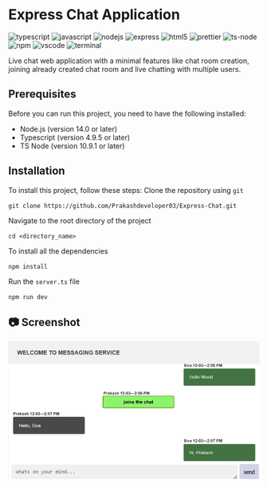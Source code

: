 # Express Chat Application
![typescript](https://img.shields.io/badge/TypeScript-007ACC?logo=typescript&logoColor=white)
![javascript](https://img.shields.io/badge/JavaScript-323330?logo=javascript&logoColor=F7DF1E)
![nodejs](https://img.shields.io/badge/Node.js-339933?logo=nodedotjs&logoColor=white)
![express](https://img.shields.io/badge/Express.js-202020?logo=express&logoColor=white)
![html5](https://img.shields.io/badge/HTML5-E34F26?logo=html5&logoColor=white)
![prettier](https://img.shields.io/badge/Prettier-1A2C34?logo=prettier&logoColor=F7BA3E)
![ts-node](https://img.shields.io/badge/TS--node-3178C6?logo=ts-node&logoColor=white)
![npm](https://img.shields.io/badge/NPM-CB3837?logo=npm&logoColor=white)
![vscode](https://img.shields.io/badge/Visual_Studio_Code-0078D4?logo=visual%20studio%20code&logoColor=white)
![terminal](https://img.shields.io/badge/Windows%20Terminal-4D4D4D?logo=windows%20terminal&logoColor=white)

Live chat web application with a minimal features like chat room creation, joining already created chat room and live chatting with multiple users.

## Prerequisites
Before you can run this project, you need to have the following installed:
- Node.js (version 14.0 or later)
- Typescript (version 4.9.5 or later)
- TS Node (version 10.9.1 or later)

## Installation
To install this project, follow these steps:
Clone the repository using `git`
```
git clone https://github.com/Prakashdeveloper03/Express-Chat.git
```
Navigate to the root directory of the project
```
cd <directory_name>
```
To install all the dependencies
```
npm install
```
Run the `server.ts` file
```
npm run dev
```

## 📷 Screenshot
![output](markdown/output.png)